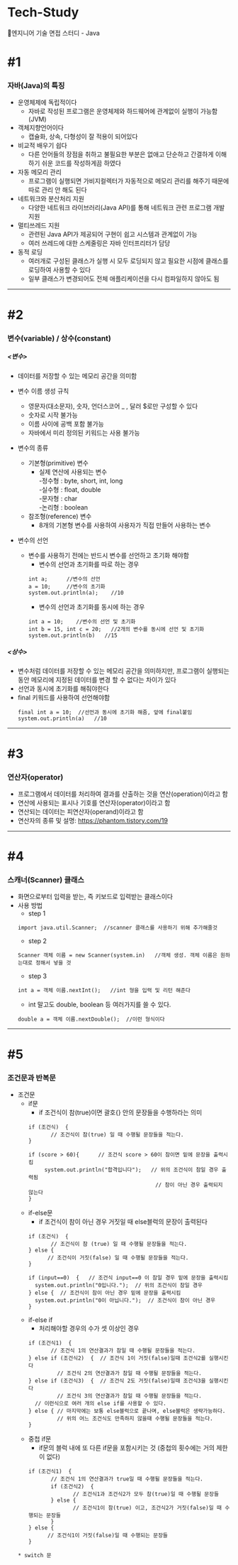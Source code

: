 # Tech-Study
📂엔지니어 기술 면접 스터디 - Java   
   
   
#1
==
### 자바(Java)의 특징   
* 운영체제에 독립적이다   
   * 자바로 작성된 프로그램은 운영체제와 하드웨어에 관계없이 실행이 가능함(JVM)   
* 객체지향언어이다    
   * 캡슐화, 상속, 다형성이 잘 적용이 되어있다   
* 비교적 배우기 쉽다   
   * 다른 언어들의 장점을 취하고 불필요한 부분은 없애고 단순하고 간결하게 이해하기 쉬운 코드를 작성하게끔 하였다   
* 자동 메모리 관리   
   * 프로그램이 실행되면 가비지컬렉터가 자동적으로 메모리 관리를 해주기 때문에 따로 관리 안 해도 된다   
* 네트워크와 분산처리 지원   
   * 다양한 네트워크 라이브러리(Java API)를 통해 네트워크 관련 프로그램 개발 지원   
* 멀티쓰레드 지원   
   * 관련된 Java API가 제공되어 구현이 쉽고 시스템과 관계없이 가능    
   * 여러 쓰레드에 대한 스케줄링은 자바 인터프리터가 담당   
* 동적 로딩   
   * 여러개로 구성된 클래스가 실행 시 모두 로딩되지 않고 필요한 시점에 클래스를 로딩하여 사용할 수 있다   
   * 일부 클래스가 변경되어도 전체 애플리케이션을 다시 컴파일하지 않아도 됨   
   
* * *
#2
==
### 변수(variable) / 상수(constant)   
##### <변수>
* 데이터를 저장할 수 있는 메모리 공간을 의미함   
      
* 변수 이름 생성 규칙      
   * 영문자(대소문자), 숫자, 언더스코어 _ , 달러 $로만 구성할 수 있다   
   * 숫자로 시작 불가능   
   * 이름 사이에 공백 포함 불가능   
   * 자바에서 미리 정의된 키워드는 사용 불가능   
      
* 변수의 종류   
   * 기본형(primitive) 변수   
      * 실제 연산에 사용되는 변수   
         -정수형 : byte, short, int, long      
         -실수형 : float, double      
         -문자형 : char   
         -논리형 : boolean   
    * 참조형(reference) 변수
      * 8개의 기본형 변수를 사용하여 사용자가 직접 만들어 사용하는 변수  
   
 * 변수의 선언      
    * 변수를 사용하기 전에는 반드시 변수를 선언하고 초기화 해야함   
      * 변수의 선언과 초기화를 따로 하는 경우
      ```   
      int a;      //변수의 선언
      a = 10;     //변수의 초기화
      system.out.println(a);    //10
      ```   
      * 변수의 선언과 초기화를 동시에 하는 경우   
      ```
      int a = 10;    //변수의 선언 및 초기화
      int b = 15, int c = 20;   //2개의 변수를 동시에 선언 및 초기화   
      system.out.println(b)   //15   
      ```
   
##### <상수>
* 변수처럼 데이터를 저장할 수 있는 메모리 공간을 의미하지만, 프로그램이 실행되는 동안 메모리에 지정된 데이터를 변경 할 수 없다는 차이가 있다   
* 선언과 동시에 초기화를 해줘야한다   
* final 키워드를 사용하여 선언해야함
   ```
   final int a = 10;  //선언과 동시에 초기화 해줌, 앞에 final붙임
   system.out.println(a)   //10
   ```   
   
* * *
#3
==
### 연산자(operator)
* 프로그램에서 데이터를 처리하여 결과를 산출하는 것을 연산(operation)이라고 함
* 연산에 사용되는 표시나 기호를 연산자(operator)이라고 함
* 연산되는 데이터는 피연산자(operand)이라고 함
* 연산자의 종류 및 설명: <https://phantom.tistory.com/19>   

* * *
#4
==
### 스캐너(Scanner) 클래스
* 화면으로부터 입력을 받는, 즉 키보드로 입력받는 클래스이다   
* 사용 방법   
   * step 1
   ```
   import java.util.Scanner;  //scanner 클래스를 사용하기 위해 추가해줄것
   ```
   * step 2
   ```
   Scanner 객체 이름 = new Scanner(system.in)   //객체 생성. 객체 이름은 원하는대로 정해서 넣을 것
   ```
   * step 3
   ```
   int a = 객체 이름.nextInt();   //int 형을 입력 및 리턴 해준다
   ```
   * int 말고도 double, boolean 등 여러가지를 쓸 수 있다.
   ```
   double a = 객체 이름.nextDouble();  //이런 형식이다
   ```
   
* * *
#5
==
### 조건문과 반복문
* 조건문
   * if문   
      * if 조건식이 참(true)이면 괄호{} 안의 문장들을 수행하라는 의미
      ```
      if (조건식)  {
             // 조건식이 참(true) 일 때 수행될 문장들을 적는다.
      }
      ```
      ```
      if (score > 60){      // 조건식 score > 60이 참이면 밑에 문장을 출력시킴
           system.out.println("합격입니다");   // 위의 조건식이 참일 경우 출력됨
                                              // 참이 아닌 경우 출력되지 않는다
      }     
      ```
    * if-else문
       * if 조건식이 참이 아닌 경우 거짓일 때 else블럭의 문장이 출력된다
       ```
       if (조건식)  {
              // 조건식이 참 (true) 일 때 수행될 문장들을 적는다.
       } else {
             // 조건식이 거짓(false) 일 때 수행될 문장들을 적는다.
       }
       ```
       ```
       if (input==0)  {   // 조건식 input==0 이 참일 경우 밑에 문장을 출력시킴
         system.out.println("0입니다.");  // 위의 조건식이 참일 경우
       } else {  // 조건식이 참이 아닌 경우 밑에 문장을 출력시킴
         system.out.println("0이 아닙니다.");  // 조건식이 참이 아닌 경우
       }
       ```
     * if-else if
       * 처리해야할 경우의 수가 셋 이상인 경우
       ```
       if (조건식1)  {
              // 조건식 1의 연산결과가 참일 때 수행될 문장들을 적는다.
       } else if (조건식2)  {  // 조건식 1이 거짓(false)일때 조건식2를 실행시킨다
                // 조건식 2의 연산결과가 참일 때 수행될 문장들을 적는다.
       } else if (조건식3)  {  // 조건식 2도 거짓(false)일때 조건식3을 실행시킨다
                // 조건식 3의 연산결과가 참일 때 수행될 문장들을 적는다.
         // 이런식으로 여러 개의 else if를 사용할 수 있다.
       } else { // 마지막에는 보통 else블럭으로 끝나며, else블럭은 생략가능하다.
                // 위의 어느 조건식도 만족하지 않을때 수행될 문장들을 적는다.
       }
       ```
     * 중첩 if문
        * if문의 블럭 내에 또 다른 if문을 포함시키는 것 (중첩의 횟수에는 거의 제한이 없다)
        ```
        if (조건식1)  {
               // 조건식 1의 연산결과가 true일 때 수행될 문장들을 적는다.
               if (조건식2)  {
                      // 조건식1과 조건식2가 모두 참(true)일 때 수행될 문장들
               } else {
                      // 조건식1이 참(true) 이고, 조건식2가 거짓(false)일 때 수행되는 문장들
               }
        } else {
              // 조건식1이 거짓(false)일 때 수행되는 문장들
        }   
        ```
      * switch 문
        
 
        

